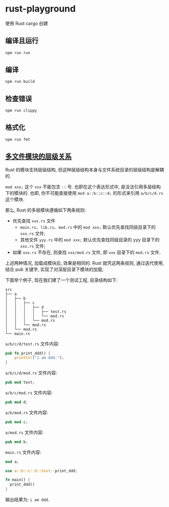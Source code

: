 # rust-playground

使用 Rust cargo 创建

## 编译且运行

```bash
npm run run
```

## 编译

```bash
npm run build
```

## 检查错误

```bash
npm run clippy
```

## 格式化

```bash
npm run fmt
```

## [多文件模块的层级关系](https://wiki.jikexueyuan.com/project/rust-primer/module/module.html)

Rust 的模块支持层级结构, 但这种层级结构本身与文件系统目录的层级结构是解耦的.

`mod xxx;` 这个 `xxx` 不能包含 `::` 号. 也即在这个表达形式中, 是没法引用多层结构下的模块的. 也即, 你不可能直接使用 `mod a::b::c::d;` 的形式来引用 `a/b/c/d.rs` 这个模块.

那么, Rust 的多层模块遵循如下两条规则:

- 优先查找 `xxx.rs` 文件
  - `main.rs`、`lib.rs`、`mod.rs` 中的 `mod xxx;` 默认优先查找同级目录下的 `xxx.rs` 文件;
  - 其他文件 `yyy.rs` 中的 `mod xxx;` 默认优先查找同级目录的 yyy 目录下的 `xxx.rs` 文件;
- 如果 `xxx.rs` 不存在, 则查找 `xxx/mod.rs` 文件, 即 `xxx` 目录下的 `mod.rs` 文件.

上述两种情况, 加载成模块后, 效果是相同的. Rust 就凭这两条规则, 通过迭代使用, 结合 pub 关键字, 实现了对深层目录下模块的加载;

下面举个例子, 现在我们建了一个测试工程, 目录结构如下:

```
src
├── a
│   ├── b
│   │   ├── c
│   │   │   ├── d
│   │   │   │   ├── test.rs
│   │   │   │   └── mod.rs
│   │   │   └── mod.rs
│   │   └── mod.rs
│   └── mod.rs
└── main.rs
```

`a/b/c/d/test.rs` 文件内容:

```rust
pub fn print_ddd() {
    println!("i am ddd.");
}
```

`a/b/c/d/mod.rs` 文件内容:

```rust
pub mod test;
```

`a/b/c/mod.rs` 文件内容:

```rust
pub mod d;
```

`a/b/mod.rs` 文件内容:

```rust
pub mod c;
```

`a/mod.rs` 文件内容:

```rust
pub mod b;
```

`main.rs` 文件内容:

```rust
mod a;

use a::b::c::d::test::print_ddd;

fn main() {
  print_ddd()
}
```

输出结果为: `i am ddd.`
